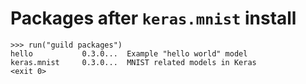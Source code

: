 # Packages after `keras.mnist` install

    >>> run("guild packages")
    hello           0.3.0...  Example "hello world" model
    keras.mnist     0.3.0...  MNIST related models in Keras
    <exit 0>
